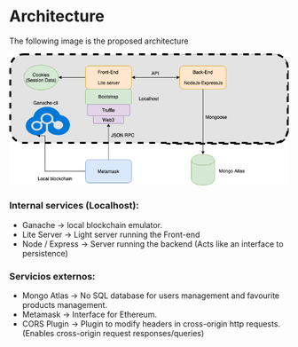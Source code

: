 # Architecture
The following image is the proposed architecture

![](./architecture.png)

### Internal services (Localhost): 

* Ganache -> local blockchain emulator.
* Lite Server -> Light server running the Front-end
* Node / Express -> Server running the backend (Acts like an interface to persistence)

### Servicios externos: 

* Mongo Atlas -> No SQL database for users management and favourite products management.
* Metamask -> Interface for Ethereum. 
* CORS Plugin -> Plugin to modify headers in cross-origin http requests.  (Enables cross-origin request responses/queries)
